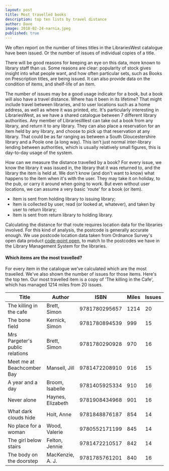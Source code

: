 ```yaml
---
layout: post
title: Most travelled books
description: top ten lists by travel distance
author: Dave
image: 2018-02-24-narnia.jpeg
published: true
---
```


We often report on the number of times titles in the LibrariesWest catalogue have been issued. Or the number of issues of individual copies of a title.

There will be good reasons for keeping an eye on this data, more known to library staff than us. Some reasons are clear: popularity of stock gives insight into what people want, and how often particular sets, such as Books on Prescription titles, are being issued. It can also provide data on the condition of items, and shelf-life of an item.

The number of issues may be a good usage indicator for a book, but a book will also have a travel distance. Where has it been in its lifetime? That might include travel between libraries, and to user locations such as a home address, as well as where it was printed, etc. It's particularly interesting in LibrariesWest, as we have a shared catalogue between 7 different library authorities. Any member of LibrariesWest can take out a book from any library, and return it to any library. They can also place a reservation for an item held by any library, and choose to pick up that reservation at any library. That could be as far ranging as between a South Gloucestershire library and a Poole one (a long way). This isn't just normal inter-library lending between authorities, which is usually relatively small figures, this is day-to-day usage of the system.

How can we measure the distance travelled by a book? For every issue, we know the library it was issued in, the library that it was returned to, and the library the item is held at. We don't know (and don't want to know) what happens to the item when it's with the user. They may take it on holiday, to the pub, or carry it around when going to work. But even without user locations, we can assume a very basic 'route' for a book (or item).

- Item is sent from holding library to issuing library;
- Item is collected by user, read (or looked at, whatever), and taken by user to return library;
- Item is sent from return library to holding library.

Calculating the distance for that route requires location data for the libraries involved. For this kind of analysis, the postcode is generally accurate enough. We use postcode location data taken from Ordnance Survey's open data product [code-point open](https://www.ordnancesurvey.co.uk/business-and-government/products/code-point-open.html), to match to the postcodes we have in the Library Management System for the libraries.

#### Which items are the most travelled?

For every item in the catalogue we've calculated which are the most travelled. We've also shown the number of issues for those items. Here's the top ten. Our most travelled item is a copy of 'The killing in the Cafe', which has managed 1214 miles from 20 issues.

| Title | Author | ISBN | Miles | Issues |
| ----- | ------ | ---- | -------- | ------ |
| The killing in the cafe | Brett, Simon | 9781780295657 | 1214 | 20 |
| The bone field | Kernick, Simon | 9781780894539 | 999 | 15 |
| Mrs Pargeter's public relations | Brett, Simon | 9781780290928 | 970 | 16 |
| Meet me at Beachcomber Bay | Mansell, Jill | 9781472208910 | 916 | 15 |
| A year and a day | Broom, Isabelle | 9781405925334 | 910 | 16 |
| Never alone | Haynes, Elizabeth | 9781908434968 | 901 | 16 |
| What dark clouds hide | Holt, Anne | 9781848876187 | 854 | 14 |
| No place for a woman | Wood, Valerie | 9780552171199 | 845 | 14 |
| The girl below stairs | Felton, Jennie | 9781472210517 | 842 | 14 |
| The body on the doorstep | MacKenzie, A. J. | 9781785761201 | 840 | 16 |
